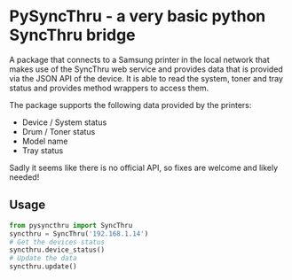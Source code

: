 # PySyncThru - a very basic python SyncThru bridge

A package that connects to a Samsung printer in the local network that
makes use of the SyncThru web service and provides data
that is provided via the JSON API of the device.
It is able to read the system, toner and tray status and provides method 
wrappers to access them.

The package supports the following data provided by the printers:

- Device / System status
- Drum / Toner status
- Model name
- Tray status

Sadly it seems like there is no official API, so fixes are welcome and likely 
needed!

## Usage

```python
from pysyncthru import SyncThru
syncthru = SyncThru('192.168.1.14')
# Get the devices status
syncthru.device_status()
# Update the data
syncthru.update()
```
